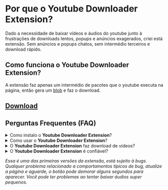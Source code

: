 <main>
    <div>
        <h1>Por que o <strong>Youtube Downloader Extension</strong>?</h1>
        <p>Dado a necessidade de baixar vídeos e áudios do youtube junto à frustrações de downloads lentos, popups e anúncios exagerados, criei está extensão. Sem anúncios e popups chatos, sem intermédio terceiros e download rápido.<p>
        <h2>Como funciona o <strong>Youtube Downloader Extension</strong>?</h2>
        <p>A extensão faz apenas um intermédio de pacotes que o youtube executa na página, então gera um <a href="https://developer.mozilla.org/pt-BR/docs/Web/API/Blob">blob</a> e faz o download.</p>
    <div>
    <div>
        <h2><a href="https://github.com/luandunas/youtube-downloader-extension/raw/main/src/Youtube-MP3-Downloader.crx" download>Download</a></h2>
    </div>
    <div>
        <h2>Perguntas Frequentes (FAQ)</h2>
        <details>
            <summary>Como instalo o <strong>Youtube Downloader Extension</strong>?</summary>
            <p>Após fazer o <a href="https://github.com/luandunas/youtube-downloader-extension/raw/main/build/Youtube-MP3-Downloader.crx" download>Download</a> do arquivo, vá até <a href="chrome://extensions/" target="_blank"><i>Gerenciar extensões</i></a> do Google Chrome, <strong>ative o Modo do desenvolvedor</strong> no canto superior direito, e arreste o arquivo para a janela de extensões.</p>
        </details>
        <details>
            <summary>Como usar o <strong>Youtube Downloader Extension</strong>?</summary>
            <p>Após a instalação da extensão, basta abrir qualquer vídeo e esperar o botão de download aparecer! A extensão está em fase beta, você pode ter bugs. <a href="#footer">Mais informações</a>.</p>
        </details>
        <details>
            <summary>O <strong>Youtube Downloader Extension</strong> faz download de vídeos?</summary>
            <p>No momento não. Estou trabalhando para disponibilizar o maior número de opções de download possíveis.</p>
        </details>
        <details>
            <summary>O <strong>Youtube Downloader Extension</strong> é confiável?</summary>
            <p>Sim! O código da extensão é open source, e você mesmo pode conferir como é feita.</p>
        </details>
    </div>
</main>

<footer id="#footer">
    <p><i>Essa é uma das primeiras versões da extensão, está sujeito à bugs. Qualquer problema relacionado a comportamentos típicos de bug, atualize a página e aguarde, o botão pode demorar alguns segundos para aparecer. Você pode ter problemas ao tentar baixar áudios super pequenos.</i></p>
</footer>